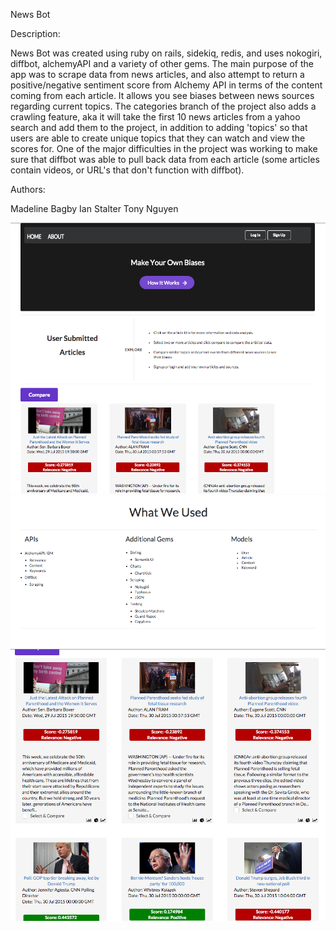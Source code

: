 News Bot

Description:
 
News Bot was created using ruby on rails, sidekiq, redis, and uses nokogiri, diffbot, alchemyAPI and a variety of other gems. The main purpose of the app was to scrape data from news articles, and also attempt to return a positive/negative sentiment score from Alchemy API in terms of the content coming from each article. It allows you see biases between news sources regarding current topics. The categories branch of the project also adds a crawling feature, aka it will take the first 10 news articles from a yahoo search and add them to the project, in addition to adding 'topics' so that users are able to create unique topics that they can watch and view the scores for. One of the major difficulties in the project was working to make sure that diffbot was able to pull back data from each article (some articles contain videos, or URL's that don't function with diffbot).


Authors:

Madeline Bagby
Ian Stalter
Tony Nguyen


![alt tag](https://github.com/Mbagby/NewsBot/blob/master/photos/Screen1.png)
![alt tag](https://github.com/Mbagby/NewsBot/blob/master/photos/Screen2.png)
![alt tag](https://github.com/Mbagby/NewsBot/blob/master/photos/Screen3.png)